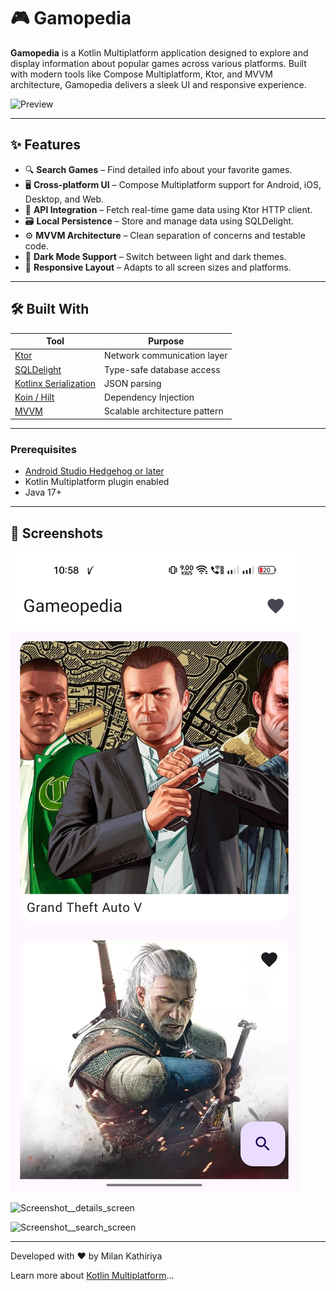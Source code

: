 # 🎮 Gamopedia

**Gamopedia** is a Kotlin Multiplatform application designed to explore and display information about popular games across various platforms. Built with modern tools like Compose Multiplatform, Ktor, and MVVM architecture, Gamopedia delivers a sleek UI and responsive experience.

![Preview](./screenshots/gamopedia_preview.png)

---

## ✨ Features

- 🔍 **Search Games** – Find detailed info about your favorite games.
- 🖥️ **Cross-platform UI** – Compose Multiplatform support for Android, iOS, Desktop, and Web.
- 📡 **API Integration** – Fetch real-time game data using Ktor HTTP client.
- 🗃️ **Local Persistence** – Store and manage data using SQLDelight.
- ⚙️ **MVVM Architecture** – Clean separation of concerns and testable code.
- 🌙 **Dark Mode Support** – Switch between light and dark themes.
- 📱 **Responsive Layout** – Adapts to all screen sizes and platforms.

---

## 🛠️ Built With

| Tool              | Purpose                                  |
|-------------------|------------------------------------------|
| [Ktor](https://ktor.io/)         | Network communication layer         |
| [SQLDelight](https://cashapp.github.io/sqldelight/) | Type-safe database access            |
| [Kotlinx Serialization](https://github.com/Kotlin/kotlinx.serialization) | JSON parsing                        |
| [Koin / Hilt](https://insert-di-library-link.com) | Dependency Injection                |
| [MVVM](https://developer.android.com/jetpack/guide) | Scalable architecture pattern       |

---

### Prerequisites

- [Android Studio Hedgehog or later](https://developer.android.com/studio)
- Kotlin Multiplatform plugin enabled
- Java 17+

---

## 📸 Screenshots

![Screenshot__home_screen](https://github.com/milan-kathiriya-neo/Gamopedia/blob/main/screenshots/HomeScreen.png)

![Screenshot__details_screen](https://github.com/milan-kathiriya-neo/AuthDemo/blob/dev/screenshots/DetailsScreen.png)

![Screenshot__search_screen](https://github.com/milan-kathiriya-neo/AuthDemo/blob/dev/screenshots/SearchScreen.png)

----

Developed with ❤️ by Milan Kathiriya

Learn more about [Kotlin Multiplatform](https://www.jetbrains.com/help/kotlin-multiplatform-dev/get-started.html)…